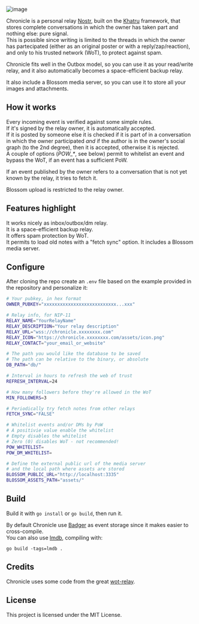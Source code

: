 ![image](logo.png)

Chronicle is a personal relay [Nostr](https://njump.me), built on the [Khatru](https://khatru.nostr.technology) framework, that stores complete conversations in which the owner has taken part and nothing else: pure signal.  
This is possible since writing is limited to the threads in which the owner has partecipated (either as an original poster or with a reply/zap/reaction), and only to his trusted network (WoT), to protect against spam.

Chronicle fits well in the Outbox model, so you can use it as your read/write relay, and it also automatically becomes a space-efficient backup relay.

It also include a Blossom media server, so you can use it to store all your images and attachments.

## How it works

Every incoming event is verified against some simple rules.  
If it's signed by the relay owner, it is automatically accepted.  
If it is posted by someone else it is checked if it is part of in a conversation in which the owner participated *and* if the author is in the owner's social graph (to the 2nd degree), then it is accepted, otherwise it is rejected.  
A couple of options (_POW\_*_, see below) permit to whitelist an event and bypass the WoT, if an event has a sufficient PoW.

If an event published by the owner refers to a conversation that is not yet known by the relay, it tries to fetch it.

Blossom upload is restricted to the relay owner.

## Features highlight

It works nicely as inbox/outbox/dm relay.  
It is a space-efficient backup relay.  
It offers spam protection by WoT.  
It permits to load old notes with a "fetch sync" option.
It includes a Blossom media server.

## Configure

After cloning the repo create an `.env` file based on the example provided in the repository and personalize it:


```bash
# Your pubkey, in hex format
OWNER_PUBKEY="xxxxxxxxxxxxxxxxxxxxxxxxxxx...xxx"

# Relay info, for NIP-11
RELAY_NAME="YourRelayName"
RELAY_DESCRIPTION="Your relay description"
RELAY_URL="wss://chronicle.xxxxxxxx.com"
RELAY_ICON="https://chronicle.xxxxxxxx.com/assets/icon.png"
RELAY_CONTACT="your_email_or_website"

# The path you would like the database to be saved
# The path can be relative to the binary, or absolute
DB_PATH="db/"

# Interval in hours to refresh the web of trust
REFRESH_INTERVAL=24

# How many followers before they're allowed in the WoT
MIN_FOLLOWERS=3

# Periodically try fetch notes from other relays
FETCH_SYNC="FALSE"

# Whitelist events and/or DMs by PoW
# A positivie value enable the whitelist
# Empty disables the whitelist
# Zero (0) disables WoT - not recommended!
POW_WHITELIST=
POW_DM_WHITELIST=

# Define the external public url of the media server
# and the local path where assets are stored
BLOSSOM_PUBLIC_URL="http://localhost:3335"
BLOSSOM_ASSETS_PATH="assets/"

```

## Build

Build it with `go install` or `go build`, then run it.

By default Chronicle use [Badger](https://github.com/dgraph-io/badger) as event storage since it makes easier to cross-compile.  
You can also use [lmdb](https://www.symas.com/lmdb), compiling with:
```
go build -tags=lmdb .
```

## Credits

Chronicle uses some code from the great [wot-relay](https://github.com/bitvora/wot-relay).

## License

This project is licensed under the MIT License.
